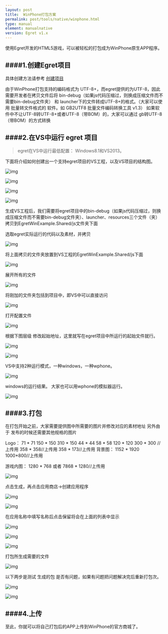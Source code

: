 ```yaml
---
layout: post
title:  WinPhone打包方案
permalink: post/tools/native/winphone.html
type: manual
element: manualnative
version: Egret v1.x
---
```


使用Egret开发的HTML5游戏，可以被轻松的打包成为WinPhone原生APP程序。

####1.创建Egret项目
--

具体创建方法请参考 <a href="{{site.baseurl}}/post/quitestart/helloworld/createpro.html" target="_blank">创建项目</a>

由于WinPhone打包支持的编码格式为 UTF-8+，而egret提供的为UTF-8，因此需要开发者在拷贝文件后将 bin-debug（如果js代码压缩过，则换成压缩文件而不需要bin-debug文件夹） 和 launcher下的文件转成UTF-8+的格式。（大家可以使用 批量转文件格式的 软件。如 GB2UTF8 批量文件编码转换工具 v1.3）
如果软件中不让UTF-8转UTF-8+或者UTF-8（带BOM）的，大家可以通过 gb转UTF-8（带BOM）的方式转换

####2.在VS中运行 egret 项目
---

>egret在VS中运行最低配置： Windows8.1和VS2013。

下面将介绍如何创建出一个支持egret项目的VS工程，以及VS项目的结构图。

![img]({{site.baseurl}}/assets/img/winphone1.png)

![img]({{site.baseurl}}/assets/img/winphone2.png)

![img]({{site.baseurl}}/assets/img/winphone22.png)

![img]({{site.baseurl}}/assets/img/winphone21.png)


生成VS工程后，我们需要将egret项目中的bin-debug（如果js代码压缩过，则换成压缩文件而不需要bin-debug文件夹）、launcher、resources三个文件（夹）拷贝到EgretWinExample.Shared/js文件夹下面

选取egret实际运行的代码以及素材，并拷贝

![img]({{site.baseurl}}/assets/img/winphone3.png)

将上面拷贝的文件夹放置到VS工程的EgretWinExample.Shared/js下面

![img]({{site.baseurl}}/assets/img/winphone4.png)


展开所有的文件

![img]({{site.baseurl}}/assets/img/winphone5.png)


将刚加的文件夹包括到项目中，即VS中可以直接访问

![img]({{site.baseurl}}/assets/img/winphone6.png)


打开配置文件

![img]({{site.baseurl}}/assets/img/winphone7.png)


根据下图层级 修改起始地址，这里就写在egret项目中所运行的起始文件就行。

![img]({{site.baseurl}}/assets/img/winphone8.png)

![img]({{site.baseurl}}/assets/img/winphone9.png)


VS中支持2种运行模式，一种windows，一种wphone。

![img]({{site.baseurl}}/assets/img/winphone10.png)


windows的运行结果。 大家也可以用wphone的模拟器运行。

![img]({{site.baseurl}}/assets/img/winphone11.png)


####3.打包
---


在打包开始之前，大家需要提供图中所需要的图片并修改对应的素材地址 
另外由于 发布的时候还需要其他规格的图片

Logo： 71 * 71
			150 * 150
			310 * 150
			44 * 44
			58 * 58
			120 * 120
300 * 300 //上传用
			358 * 358//上传用
			358 * 173//上传用
	背景图：
			1152 * 1920
1000*800//上传用

游戏内图：		1280 * 768 或者 7868 * 1280//上传用

![img]({{site.baseurl}}/assets/img/winphone12.png)


点击生成，再点击应用商店->创建应用程序

![img]({{site.baseurl}}/assets/img/winphone13.png)

![img]({{site.baseurl}}/assets/img/winphone14.png)


在应用名称中填写名称后点击保留将会在上面的列表中显示

![img]({{site.baseurl}}/assets/img/winphone15.png)


![img]({{site.baseurl}}/assets/img/winphone16.png)

![img]({{site.baseurl}}/assets/img/winphone17.png)

打包所生成需要的文件

![img]({{site.baseurl}}/assets/img/winphone18.png)


以下两步是测试 生成的包 是否有问题，如果有问题把问题解决完后重新打包次。

![img]({{site.baseurl}}/assets/img/winphone19.png)

![img]({{site.baseurl}}/assets/img/winphone20.png)


####4.上传
---

至此，你就可以将自己打包后的APP上传到WinPhone的官方商城了。